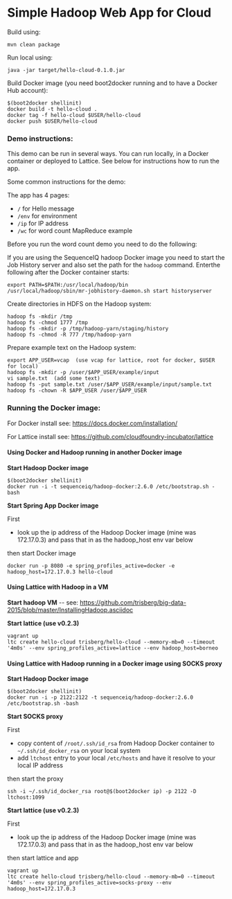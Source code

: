 Simple Hadoop Web App for Cloud
===============================

Build using:

    mvn clean package

Run local using:

    java -jar target/hello-cloud-0.1.0.jar

Build Docker image (you need boot2docker running and to have a Docker Hub account):

    $(boot2docker shellinit)
    docker build -t hello-cloud .
    docker tag -f hello-cloud $USER/hello-cloud
    docker push $USER/hello-cloud

### Demo instructions:

This demo can be run in several ways. You can run locally, in a Docker container or deployed to Lattice. See below for instructions how to run the app.

Some common instructions for the demo:

The app has 4 pages:

* `/` for Hello message
* `/env` for environment
* `/ip` for IP address
* `/wc` for word count MapReduce example

Before you run the word count demo you need to do the following:

If you are using the SequenceIQ hadoop Docker image you need to start the Job History server and also set the path for the `hadoop` command. Enterthe following after the Docker container starts:

    export PATH=$PATH:/usr/local/hadoop/bin
    /usr/local/hadoop/sbin/mr-jobhistory-daemon.sh start historyserver

Create directories in HDFS on the Hadoop system:

    hadoop fs -mkdir /tmp
    hadoop fs -chmod 1777 /tmp
    hadoop fs -mkdir -p /tmp/hadoop-yarn/staging/history
    hadoop fs -chmod -R 777 /tmp/hadoop-yarn

Prepare example text on the Hadoop system:

    export APP_USER=vcap  (use vcap for lattice, root for docker, $USER for local)
    hadoop fs -mkdir -p /user/$APP_USER/example/input
    vi sample.txt  (add some text)
    hadoop fs -put sample.txt /user/$APP_USER/example/input/sample.txt
    hadoop fs -chown -R $APP_USER /user/$APP_USER

### Running the Docker image:

For Docker install see: https://docs.docker.com/installation/

For Lattice install see: https://github.com/cloudfoundry-incubator/lattice

#### Using Docker and Hadoop running in another Docker image

__Start Hadoop Docker image__

    $(boot2docker shellinit)
    docker run -i -t sequenceiq/hadoop-docker:2.6.0 /etc/bootstrap.sh -bash

__Start Spring App Docker image__

First
* look up the ip address of the Hadoop Docker image (mine was 172.17.0.3) and pass that in as the hadoop_host env var below

then start Docker image

    docker run -p 8080 -e spring_profiles_active=docker -e hadoop_host=172.17.0.3 hello-cloud

#### Using Lattice with Hadoop in a VM

__Start hadoop VM__  -- see: https://github.com/trisberg/big-data-2015/blob/master/InstallingHadoop.asciidoc

__Start lattice (use v0.2.3)__

    vagrant up
    ltc create hello-cloud trisberg/hello-cloud --memory-mb=0 --timeout '4m0s' --env spring_profiles_active=lattice --env hadoop_host=borneo


#### Using Lattice with Hadoop running in a Docker image using SOCKS proxy

__Start Hadoop Docker image__

    $(boot2docker shellinit)
	docker run -i -p 2122:2122 -t sequenceiq/hadoop-docker:2.6.0 /etc/bootstrap.sh -bash
	
__Start SOCKS proxy__

First
* copy content of `/root/.ssh/id_rsa` from Hadoop Docker container to `~/.ssh/id_docker_rsa` on your local system
* add `ltchost` entry to your local `/etc/hosts` and have it resolve to your local IP address

then start the proxy

    ssh -i ~/.ssh/id_docker_rsa root@$(boot2docker ip) -p 2122 -D ltchost:1099

__Start lattice (use v0.2.3)__

First
* look up the ip address of the Hadoop Docker image (mine was 172.17.0.3) and pass that in as the hadoop_host env var below

then start lattice and app

    vagrant up
    ltc create hello-cloud trisberg/hello-cloud --memory-mb=0 --timeout '4m0s' --env spring_profiles_active=socks-proxy --env hadoop_host=172.17.0.3    

